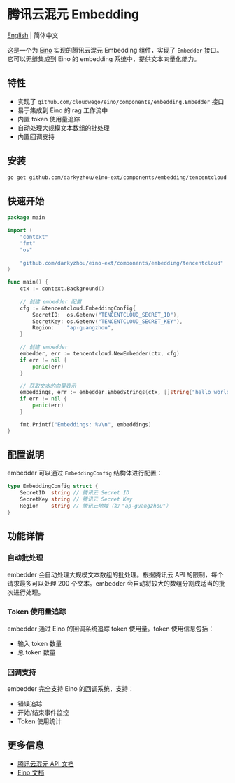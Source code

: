 # 腾讯云混元 Embedding

[English](README.md) | 简体中文

这是一个为 [Eino](https://github.com/cloudwego/eino) 实现的腾讯云混元 Embedding 组件，实现了 `Embedder` 接口。它可以无缝集成到 Eino 的 embedding 系统中，提供文本向量化能力。

## 特性

- 实现了 `github.com/cloudwego/eino/components/embedding.Embedder` 接口
- 易于集成到 Eino 的 rag 工作流中
- 内置 token 使用量追踪
- 自动处理大规模文本数组的批处理
- 内置回调支持

## 安装

```bash
go get github.com/darkyzhou/eino-ext/components/embedding/tencentcloud
```

## 快速开始

```go
package main

import (
    "context"
    "fmt"
    "os"
    
    "github.com/darkyzhou/eino-ext/components/embedding/tencentcloud"
)

func main() {
    ctx := context.Background()
    
    // 创建 embedder 配置
    cfg := &tencentcloud.EmbeddingConfig{
        SecretID:  os.Getenv("TENCENTCLOUD_SECRET_ID"),
        SecretKey: os.Getenv("TENCENTCLOUD_SECRET_KEY"),
        Region:    "ap-guangzhou",
    }

    // 创建 embedder
    embedder, err := tencentcloud.NewEmbedder(ctx, cfg)
    if err != nil {
        panic(err)
    }

    // 获取文本的向量表示
    embeddings, err := embedder.EmbedStrings(ctx, []string{"hello world", "bye world"})
    if err != nil {
        panic(err)
    }

    fmt.Printf("Embeddings: %v\n", embeddings)
}
```

## 配置说明

embedder 可以通过 `EmbeddingConfig` 结构体进行配置：

```go
type EmbeddingConfig struct {
    SecretID  string // 腾讯云 Secret ID
    SecretKey string // 腾讯云 Secret Key
    Region    string // 腾讯云地域（如 "ap-guangzhou"）
}
```

## 功能详情

### 自动批处理

embedder 会自动处理大规模文本数组的批处理。根据腾讯云 API 的限制，每个请求最多可以处理 200 个文本。embedder 会自动将较大的数组分割成适当的批次进行处理。

### Token 使用量追踪

embedder 通过 Eino 的回调系统追踪 token 使用量。token 使用信息包括：
- 输入 token 数量
- 总 token 数量

### 回调支持

embedder 完全支持 Eino 的回调系统，支持：
- 错误追踪
- 开始/结束事件监控
- Token 使用统计

## 更多信息

- [腾讯云混元 API 文档](https://cloud.tencent.com/document/product/1729/102832)
- [Eino 文档](https://github.com/cloudwego/eino) 